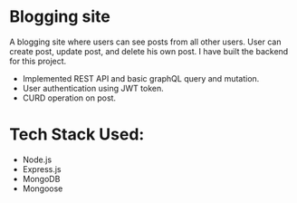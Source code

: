 # Blogging site
A blogging site where users can see posts from all other users. User can create post, update post, and delete his own post.
I have built the backend for this project.
- Implemented REST API and basic graphQL query and mutation.
- User authentication using JWT token.
- CURD operation on post.

# Tech Stack Used:
- Node.js
- Express.js
- MongoDB
- Mongoose
